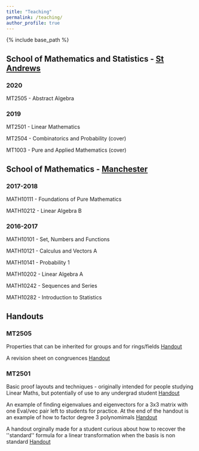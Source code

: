 ```yaml
---
title: "Teaching"
permalink: /teaching/
author_profile: true
---
```

{% include base_path %}

## School of Mathematics and Statistics - [St Andrews](https://www.st-andrews.ac.uk/maths/)

### 2020

MT2505 - Abstract Algebra

### 2019

MT2501 - Linear Mathematics

MT2504 - Combinatorics and Probability (cover)

MT1003 - Pure and Applied Mathematics (cover)

## School of Mathematics - [Manchester](https://www.maths.manchester.ac.uk)

### 2017-2018

MATH10111 - Foundations of Pure Mathematics

MATH10212 - Linear Algebra B

### 2016-2017

MATH10101 - Set, Numbers and Functions

MATH10121 - Calculus and Vectors A

MATH10141 - Probability 1

MATH10202 - Linear Algebra A

MATH10242 - Sequences and Series

MATH10282 - Introduction to Statistics


## Handouts

### MT2505

Properties that can be inherited for groups and for rings/fields [Handout](https://veronicakelsey.github.io/files/Inheritence.pdf)  

A revision sheet on congruences [Handout](https://veronicakelsey.github.io/files/congreuncesrevision.pdf)  

### MT2501

Basic proof layouts and techniques - originally intended for people studying Linear Maths, but potentially of use to any undergrad student [Handout](https://veronicakelsey.github.io/files/proofsrevision.pdf)

An example of finding eigenvalues and eigenvectors for a 3x3 matrix with one Eval/vec pair left to students for practice. At the end of the handout is an example of how to factor degree 3 polynomimals [Handout](https://veronicakelsey.github.io/files/Evals-Evects.pdf)

A handout orginally made for a student curious about how to recover the ''standard'' formula for a linear transformation when the basis is non standard [Handout](https://veronicakelsey.github.io/files/changeofbasis.pdf)
